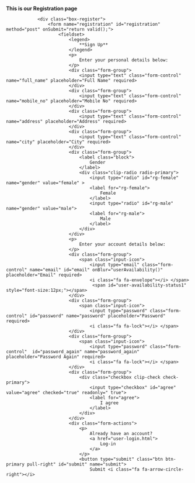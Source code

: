 


**This is our Registration page**
<!-- start: REGISTER BOX -->
				<div class="box-register">
					<form name="registration" id="registration"  method="post" onSubmit="return valid();">
						<fieldset>
							<legend>
								**Sign Up**
							</legend>
							<p>
								Enter your personal details below:
							</p>
							<div class="form-group">
								<input type="text" class="form-control" name="full_name" placeholder="Full Name" required>
							</div>
							<div class="form-group">
								<input type="text" class="form-control" name="mobile_no" placeholder="Mobile No" required>
							</div>
							<div class="form-group">
								<input type="text" class="form-control" name="address" placeholder="Address" required>
							</div>
							<div class="form-group">
								<input type="text" class="form-control" name="city" placeholder="City" required>
							</div>
							<div class="form-group">
								<label class="block">
									Gender
								</label>
								<div class="clip-radio radio-primary">
									<input type="radio" id="rg-female" name="gender" value="female" >
									<label for="rg-female">
										Female
									</label>
									<input type="radio" id="rg-male" name="gender" value="male">
									<label for="rg-male">
										Male
									</label>
								</div>
							</div>
							<p>								
								Enter your account details below:
							</p>
							<div class="form-group">
								<span class="input-icon">
									<input type="email" class="form-control" name="email" id="email" onBlur="userAvailability()"  placeholder="Email" required>
									<i class="fa fa-envelope"></i> </span>
									 <span id="user-availability-status1" style="font-size:12px;"></span>
							</div>
							<div class="form-group">
								<span class="input-icon">
									<input type="password" class="form-control" id="password" name="password" placeholder="Password" required>
									<i class="fa fa-lock"></i> </span>
							</div>
							<div class="form-group">
								<span class="input-icon">
									<input type="password" class="form-control"  id="password_again" name="password_again" placeholder="Password Again" required>
									<i class="fa fa-lock"></i> </span>
							</div>
							<div class="form-group">
								<div class="checkbox clip-check check-primary">
									<input type="checkbox" id="agree" value="agree" checked="true" readonly=" true">
									<label for="agree">
										I agree
									</label>
								</div>
							</div>
							<div class="form-actions">
								<p>
									Already have an account?
									<a href="user-login.html">
										Log-in
									</a>
								</p>
								<button type="submit" class="btn btn-primary pull-right" id="submit" name="submit">
									Submit <i class="fa fa-arrow-circle-right"></i>
